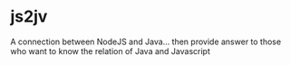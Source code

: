 # js2jv
A connection between NodeJS and Java... then provide answer to those who want to know the relation of Java and Javascript
